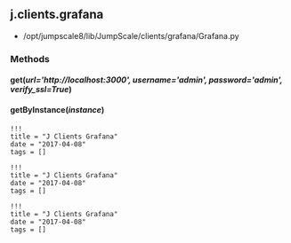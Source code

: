 <!-- toc -->
## j.clients.grafana

- /opt/jumpscale8/lib/JumpScale/clients/grafana/Grafana.py

### Methods

#### get(*url='http://localhost:3000', username='admin', password='admin', verify_ssl=True*) 

#### getByInstance(*instance*) 


```
!!!
title = "J Clients Grafana"
date = "2017-04-08"
tags = []
```

```
!!!
title = "J Clients Grafana"
date = "2017-04-08"
tags = []
```

```
!!!
title = "J Clients Grafana"
date = "2017-04-08"
tags = []
```
